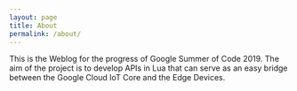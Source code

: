 ```yaml
---
layout: page
title: About
permalink: /about/
---
```


This is the Weblog for the progress of Google Summer of Code 2019.
The aim of the project is to develop APIs in Lua that can serve as an easy bridge between the Google Cloud IoT Core and the Edge Devices.

